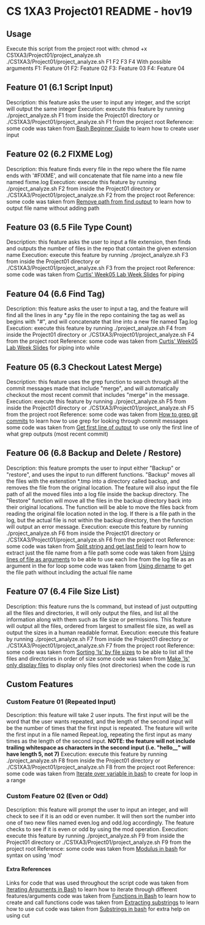 # CS 1XA3 Project01 README - hov19
## Usage
Execute this script from the project root with:
	chmod +x CS1XA3/Project01/project_analyze.sh
	./CS1XA3/Project01/project_analyze.sh F1 F2 F3 F4
With possible arguments
	F1: Feature 01 
	F2: Feature 02 
	F3: Feature 03
	F4: Feature 04 
## Feature 01 (6.1 Script Input)
Description: this feature asks the user to input any integer, and the script will output the same integer
Execution: execute this feature by running ./project_analyze.sh F1 from inside the Project01 directory or ./CS1XA3/Project01/project_analyze.sh F1 from the project root
Reference: some code was taken from [Bash Beginner Guide](https://tldp.org/LDP/Bash-Beginners-Guide/html/sect_08_02.html) to learn how to create user input
## Feature 02 (6.2 FIXME Log)
Description: this feature finds every file in the repo where the file name ends with '#FIXME', and will concatenate that file name into a new file named fixme.log
Execution: execute this feature by running ./project_analyze.sh F2 from inside the Project01 directory or ./CS1XA3/Project01/project_analyze.sh F2 from the project root
Reference: some code was taken from [Remove path from find output](https://serverfault.com/questions/354403/remove-path-from-find-command-output) to learn how to output file name without adding path
## Feature 03 (6.5 File Type Count)
Description: this feature asks the user to input a file extension, then finds and outputs the number of files in the repo that contain the given extension name
Execution: execute this feature by running ./project_analyze.sh F3 from inside the Project01 directory or ./CS1XA3/Project01/project_analyze.sh F3 from the project root
Reference: some code was taken from [Curtis' Week05 Lab Week Slides](https://mac1xa3.ca/Slides/Week05/1XA3_Lab_Week05.html) for piping
## Feature 04 (6.6 Find Tag)
Description: this feature asks the user to input a tag, and the feature will find all the lines in any *.py file in the repo containing the tag as well as begins with "#", and will concatenate that line into a new file named Tag.log
Execution: execute this feature by running ./project_analyze.sh F4 from inside the Project01 directory or ./CS1XA3/Project01/project_analyze.sh F4 from the project root
Reference: some code was taken from [Curtis' Week05 Lab Week Slides](https://mac1xa3.ca/Slides/Week05/1XA3_Lab_Week05.html) for piping into while
## Feature 05 (6.3 Checkout Latest Merge)
Description: this feature uses the grep function to search through all the commit messages made that include "merge", and will automatically checkout the most recent commit that includes "merge" in the message.
Execution: execute this feature by running ./project_analyze.sh F5 from inside the Project01 directory or ./CS1XA3/Project01/project_analyze.sh F5 from the project root
Reference: some code was taken from [How to grep git commits](https://stackoverflow.com/questions/1337320/how-to-grep-git-commit-diffs-or-contents-for-a-certain-word) to learn how to use grep for looking through commit messages
	   some code was taken from [Get first line of output](https://stackoverflow.com/questions/46021955/get-first-line-of-a-shell-commands-output) to use only the first line of what grep outputs (most recent commit) 
## Feature 06 (6.8 Backup and Delete / Restore)
Description: this feature prompts the user to input either "Backup" or "restore", and uses the input to run different functions. "Backup" moves all the files with the extenstion *.tmp into a directory called backup, and removes the file from the original location. The feature will also input the file path of all the moved files into a log file inside the backup directory. The "Restore" function will move all the files in the backup directory back into their original locations. The function will be able to move the files back from reading the original file location noted in the log. If there is a file path in the log, but the actual file is not within the backup directory, then the function will output an error message.
Execution: execute this feature by running ./project_analyze.sh F6 from inside the Project01 directory or ./CS1XA3/Project01/project_analyze.sh F6 from the project root
Reference: some code was taken from [Split string and get last field](https://stackoverflow.com/questions/3162385/how-to-split-a-string-in-shell-and-get-the-last-field) to learn how to extract just the file name from a file path
	   some code was taken from [Using lines of file as arguments](https://stackoverflow.com/questions/4227994/how-do-i-use-the-lines-of-a-file-as-arguments-of-a-command) to be able to use each line from the log file as an argument in the for loop
	   some code was taken from [Using dirname](https://askubuntu.com/questions/1010310/cutting-all-the-characters-after-the-last) to get the file path without including the actual file name
## Feature 07 (6.4 File Size List)
Description: this feature runs the ls command, but instead of just outputting all the files and directories, it will only output the files, and list all the information along with them such as file size or permissions. This feature will output all the files, ordered from largest to smallest file size, as well as output the sizes in a human readable format.
Execution: execute this feature by running ./project_analyze.sh F7 from inside the Project01 directory or ./CS1XA3/Project01/project_analyze.sh F7 from the project root
Reference: some code was taken from [Sorting 'ls' by file sizes](https://alvinalexander.com/photos/linux-ls-command-how-sort-by-filesize-reversed) to be able to list all the files and directories in order of size
	   some code was taken from [Make 'ls' only display files](https://askubuntu.com/questions/811210/how-can-i-make-ls-only-display-files) to display only files (not directories) when the code is run
## Custom Features
### Custom Feature 01 (Repeated Input)
Description: this feature will take 2 user inputs. The first input will be the word that the user wants repeated, and the length of the second input will be the number of times that the first input is repeated. The feature will write the first input in a file named Repeat.log, repeating the first input as many times as the length of the second input. **NOTE: the feature will not include trailing whitespace as characters in the second input (i.e. "hello__" will have length 5, not 7)**
Execution: execute this feature by running ./project_analyze.sh F8 from inside the Project01 directory or ./CS1XA3/Project01/project_analyze.sh F8 from the project root
Reference: some code was taken from [Iterate over variable in bash](https://www.cyberciti.biz/faq/unix-linux-iterate-over-a-variable-range-of-numbers-in-bash/) to create for loop in a range
### Custom Feature 02 (Even or Odd)
Description: this feature will prompt the user to input an integer, and will check to see if it is an odd or even number. It will then sort the number into one of two new files named even.log and odd.log accordingly. The feature checks to see if it is even or odd by using the mod operation.
Execution: execute this feature by running ./project_analyze.sh F9 from inside the Project01 directory or ./CS1XA3/Project01/project_analyze.sh F9 from the project root
Reference: some code was taken from [Modulus in bash](https://stackoverflow.com/questions/39136959/modulus-function-in-bash-shell-script) for syntax on using 'mod'
#### Extra References
Links for code that was used throughout the script
code was taken from [Iterating Arguments in Bash](https://stackoverflow.com/questions/255898/how-to-iterate-over-arguments-in-a-bash-script) to learn how to iterate through different features/arguments
code was taken from [Functions in Bash](https://ryanstutorials.net/bash-scripting-tutorial/bash-functions.php) to learn how to create and call functions
code was taken from [Extracting substrings](https://stackoverflow.com/questions/428109/extract-substring-in-bash) to learn how to use cut
code was taken from [Substrings in bash](https://stackabuse.com/substrings-in-bash/) for extra help on using cut
